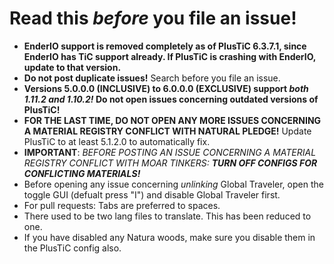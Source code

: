 # Read this *before* you file an issue!
- **EnderIO support is removed completely as of PlusTiC 6.3.7.1, since EnderIO has TiC support already. If PlusTiC is crashing with EnderIO, update to that version.**
- **Do not post duplicate issues!** Search before you file an issue.
- **Versions 5.0.0.0 (INCLUSIVE) to 6.0.0.0 (EXCLUSIVE) support *both 1.11.2 and 1.10.2!* Do not open issues concerning outdated versions of PlusTiC!**
- **FOR THE LAST TIME, DO NOT OPEN ANY MORE ISSUES CONCERNING A MATERIAL REGISTRY CONFLICT WITH NATURAL PLEDGE!** Update PlusTiC to at least 5.1.2.0 to automatically fix.
- **IMPORTANT**: *BEFORE POSTING AN ISSUE CONCERNING A MATERIAL REGISTRY CONFLICT WITH MOAR TINKERS:* ***TURN OFF CONFIGS FOR CONFLICTING MATERIALS!***
- Before opening any issue concerning _unlinking_ Global Traveler, open the toggle GUI (defualt press "I") and disable Global Traveler first.
- For pull requests: Tabs are preferred to spaces.
- There used to be two lang files to translate. This has been reduced to one.
- If you have disabled any Natura woods, make sure you disable them in the PlusTiC config also.
